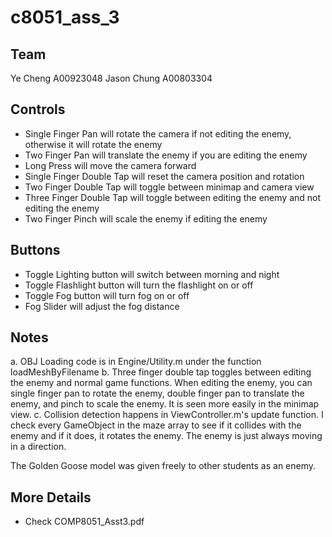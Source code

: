 # c8051_ass_3

## Team
Ye Cheng A00923048
Jason Chung A00803304

## Controls
- Single Finger Pan will rotate the camera if not editing the enemy, otherwise it will rotate the enemy
- Two Finger Pan will translate the enemy if you are editing the enemy
- Long Press will move the camera forward
- Single Finger Double Tap will reset the camera position and rotation
- Two Finger Double Tap will toggle between minimap and camera view
- Three Finger Double Tap will toggle between editing the enemy and not editing the enemy
- Two Finger Pinch will scale the enemy if editing the enemy

## Buttons
- Toggle Lighting button will switch between morning and night
- Toggle Flashlight button will turn the flashlight on or off
- Toggle Fog button will turn fog on or off
- Fog Slider will adjust the fog distance

## Notes
a. OBJ Loading code is in Engine/Utility.m under the function loadMeshByFilename
b. Three finger double tap toggles between editing the enemy and normal game functions. When editing the enemy, you can single finger pan to rotate the enemy, double finger pan to translate the enemy, and pinch to scale the enemy. It is seen more easily in the minimap view.
c. Collision detection happens in ViewController.m's update function. I check every GameObject in the maze array to see if it collides with the enemy and if it does, it rotates the enemy. The enemy is just always moving in a direction.

The Golden Goose model was given freely to other students as an enemy.

## More Details
- Check COMP8051_Asst3.pdf
